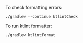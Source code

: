 To check formatting errors:
```shell
./gradlew --continue ktlintCheck
```

To run ktlint formatter:
```shell
./gradlew ktlintFormat
```